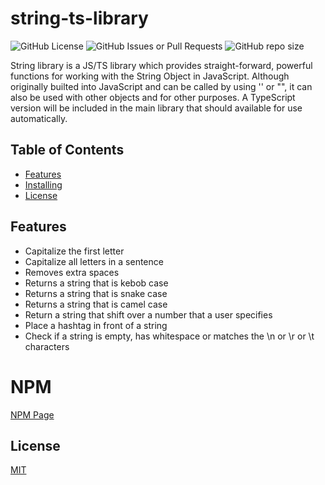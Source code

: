 # string-ts-library
![GitHub License](https://img.shields.io/badge/license-MIT-blue)
![GitHub Issues or Pull Requests](https://img.shields.io/github/issues/el634dev/string-library)
![GitHub repo size](https://img.shields.io/github/repo-size/el634dev/string-library)

String library is a JS/TS library which provides straight-forward, powerful functions for working with the String Object in JavaScript. Although originally builted into JavaScript and can be called by using '' or "", it can also be used with other objects and for other purposes. A TypeScript version will be included in the main library that should available for use automatically.

<!-- Table of Contents -->
## Table of Contents
* [Features](#features)
* [Installing](#installing)
* [License](#license)

## Features
- Capitalize the first letter
- Capitalize all letters in a sentence
- Removes extra spaces
- Returns a string that is kebob case
- Returns a string that is snake case
- Returns a string that is camel case
- Return a string that shift over a number that a user specifies
- Place a hashtag in front of a string
- Check if a string is empty, has whitespace or matches the \n or \r or \t characters

# NPM 
[NPM Page](https://www.npmjs.com/package/string-ts-library?activeTab=readme)

## License
[MIT](https://github.com/el634dev/string-library/blob/main/LICENSE.txt)
